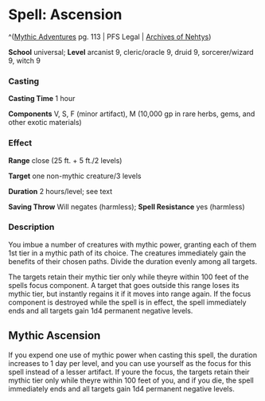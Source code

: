# Spell: Ascension

^([Mythic Adventures][ss-ascension] pg. 113 | PFS Legal | [Archives of Nehtys][sn-ascension])

**School** universal; **Level** arcanist 9, cleric/oracle 9, druid 9, sorcerer/wizard 9, witch 9

### Casting

**Casting Time** 1 hour  

**Components** V, S, F (minor artifact), M (10,000 gp in rare herbs, gems, and other exotic materials)

### Effect

**Range** close (25 ft. + 5 ft./2 levels)  

**Target** one non-mythic creature/3 levels  

**Duration** 2 hours/level; see text  

**Saving Throw** Will negates (harmless); **Spell Resistance** yes (harmless)

### Description

You imbue a number of creatures with mythic power, granting each of them 1st tier in a mythic path of its choice. The creatures immediately gain the benefits of their chosen paths. Divide the duration evenly among all targets.  

The targets retain their mythic tier only while theyre within 100 feet of the spells focus component. A target that goes outside this range loses its mythic tier, but instantly regains it if it moves into range again. If the focus component is destroyed while the spell is in effect, the spell immediately ends and all targets gain 1d4 permanent negative levels.

## Mythic Ascension

If you expend one use of mythic power when casting this spell, the duration increases to 1 day per level, and you can use yourself as the focus for this spell instead of a lesser artifact. If youre the focus, the targets retain their mythic tier only while theyre within 100 feet of you, and if you die, the spell immediately ends and all targets gain 1d4 permanent negative levels.

[ss-ascension]: http://paizo.com/products/btpy8ywe
[sn-ascension]: http://www.archivesofnethys.com/SpellDisplay.aspx?ItemName=Ascension